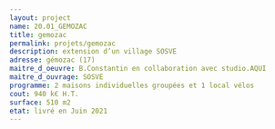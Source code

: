 ```yaml
---
layout: project
name: 20.01_GEMOZAC
title: gemozac
permalink: projets/gemozac
description: extension d’un village SOSVE
adresse: gémozac (17)
maitre_d_oeuvre: B.Constantin en collaboration avec studio.AQUI
maitre_d_ouvrage: SOSVE
programme: 2 maisons individuelles groupées et 1 local vélos
cout: 940 k€ H.T.
surface: 510 m2
etat: livré en Juin 2021
---
```

